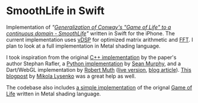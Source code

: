 SmoothLife in Swift
===============

Implementation of _"[Generalization of Conway's "Game of Life" to a continuous domain - SmoothLife](https://arxiv.org/abs/1111.1567)"_ written in Swift for the iPhone. The current implementation uses [vDSP](https://developer.apple.com/documentation/accelerate/vdsp) for optimized matrix arithmetic and [FFT](https://en.wikipedia.org/wiki/Fast_Fourier_transform). I plan to look at a full implementation in Metal shading language.

I took inspiration from the original [C++ implementation](https://sourceforge.net/projects/smoothlife/) by the paper's author Stephan Rafler, a [Python implementation](https://github.com/duckythescientist/SmoothLife) by [Sean Murphy](https://github.com/duckythescientist), and a Dart/WebGL implementation by [Robert Muth](https://github.com/robertmuth) ([live version](http://art.muth.org/smoothlife.html), [blog article](http://robertmuth.blogspot.com/2016/01/smoothlife-in-webgl.html)). [This blogpost](https://0fps.net/2012/11/19/conways-game-of-life-for-curved-surfaces-part-1/) by [Mikola Lysenko](https://github.com/mikolalysenko/) was a great help as well.

The codebase also includes [a simple implementation](Source/GameOfLife) of the orignal [Game of Life](https://en.wikipedia.org/wiki/Conway%27s_Game_of_Life) written in Metal shading language. 
